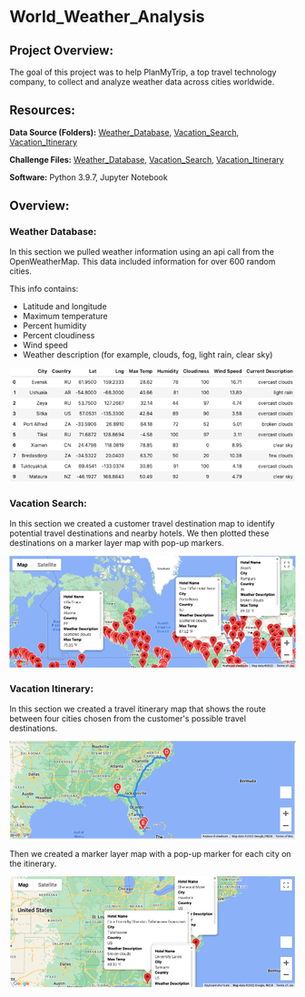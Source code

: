 # World_Weather_Analysis

## Project Overview:

The goal of this project was to help PlanMyTrip, a top travel technology company, to collect and analyze weather data across cities worldwide.

## Resources:

**Data Source (Folders):** [Weather_Database](https://github.com/matthubb17/World_Weather_Analysis/tree/main/Weather_Database), [Vacation_Search](https://github.com/matthubb17/World_Weather_Analysis/tree/main/Vacation_Search), [Vacation_Itinerary](https://github.com/matthubb17/World_Weather_Analysis/tree/main/Vacation_Itinerary)

**Challenge Files:** [Weather_Database](https://github.com/matthubb17/World_Weather_Analysis/blob/main/Weather_Database/Weather_Database.ipynb), [Vacation_Search](https://github.com/matthubb17/World_Weather_Analysis/blob/main/Vacation_Search/Vacation_Search.ipynb), [Vacation_Itinerary](https://github.com/matthubb17/World_Weather_Analysis/blob/main/Vacation_Itinerary/Vacation_Itinerary.ipynb) 

**Software:** Python 3.9.7, Jupyter Notebook

## Overview:

### Weather Database:

In this section we pulled weather information using an api call from the OpenWeatherMap. This data included information for over 600 random cities.

This info contains:

  - Latitude and longitude
  - Maximum temperature
  - Percent humidity
  - Percent cloudiness
  - Wind speed
  - Weather description (for example, clouds, fog, light rain, clear sky)

![DF](https://github.com/matthubb17/World_Weather_Analysis/blob/main/Weather_Database/City_Data_DF.png)


### Vacation Search:

In this section we created a customer travel destination map to identify potential travel destinations and nearby hotels. We then plotted these destinations on a marker layer map with pop-up markers.

![WeatherPy_vacation_map](https://github.com/matthubb17/World_Weather_Analysis/blob/main/Vacation_Search/WeatherPy_vacation_map.png)


### Vacation Itinerary:

In this section we created a travel itinerary map that shows the route between four cities chosen from the customer's possible travel destinations. 

![WeatherPy_travel_map](https://github.com/matthubb17/World_Weather_Analysis/blob/main/Vacation_Itinerary/WeatherPy_travel_map.png)

Then we created a marker layer map with a pop-up marker for each city on the itinerary.

![WeatherPy_travel_map_markers](https://github.com/matthubb17/World_Weather_Analysis/blob/main/Vacation_Itinerary/WeatherPy_travel_map_markers.png)
